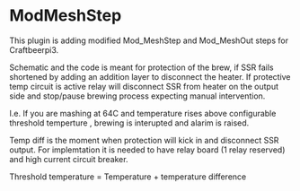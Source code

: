 # ModMeshStep
This plugin is adding modified Mod_MeshStep and Mod_MeshOut steps for Craftbeerpi3.


Schematic and the code is meant for protection of the brew, if SSR fails shortened by adding an addition layer to disconnect the heater. If protective temp circuit is active relay will disconnect SSR from heater on the output side and stop/pause brewing process expecting manual intervention.

I.e. If you are mashing at 64C and temperature rises above configurable threshold temperture , brewing is interupted and alarim is raised.

Temp diff is the moment when protection will kick in and disconnect SSR output. For implemtation it is needed to have relay board (1 relay reserved) and high current circuit breaker. 

Threshold temperature = Temperature + temperature difference



